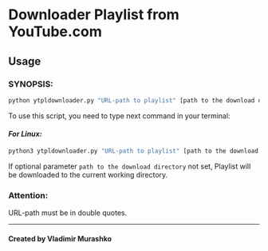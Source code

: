 # Downloader Playlist from YouTube.com

## Usage 

### SYNOPSIS:

```sh
python ytpldownloader.py "URL-path to playlist" [path to the download directory]
```

To use this script, you need to type next command in your terminal:
#### <i>For Linux:</i>
```sh
python3 ytpldownloader.py "URL-path to playlist" [path to the download directory]
```

If optional parameter `path to the download directory` not set, Playlist will be downloaded to the current working directory.

### Attention:
URL-path must be in double quotes.

---

#### Created by Vladimir Murashko


